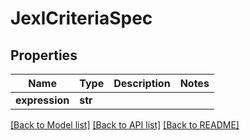 # JexlCriteriaSpec

## Properties
Name | Type | Description | Notes
------------ | ------------- | ------------- | -------------
**expression** | **str** |  | 

[[Back to Model list]](../README.md#documentation-for-models) [[Back to API list]](../README.md#documentation-for-api-endpoints) [[Back to README]](../README.md)

